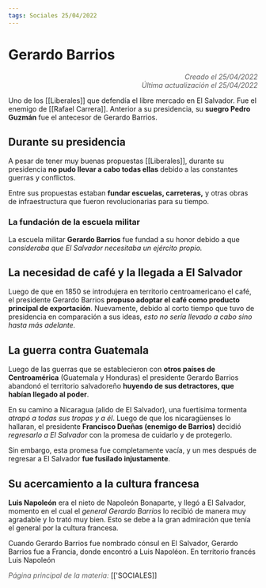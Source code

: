 ```yaml
---
tags: Sociales 25/04/2022
---
```


# Gerardo Barrios
<div style="text-align: right; opacity: 0.7; font-style: italic;">Creado el 25/04/2022</div>
<div style="text-align: right; opacity: 0.7; font-style: italic;">Última actualización el 25/04/2022</div>

Uno de los [[Liberales]] que defendía el libre mercado en El Salvador. Fue el enemigo de [[Rafael Carrera]]. Anterior a su presidencia, su **suegro Pedro Guzmán** fue el antecesor de Gerardo Barrios.

## Durante su presidencia

A pesar de tener muy buenas propuestas [[Liberales]], durante su presidencia **no pudo llevar a cabo todas ellas** debido a las constantes guerras y conflictos.

Entre sus propuestas estaban **fundar escuelas, carreteras,** y otras obras de infraestructura que fueron revolucionarias para su tiempo.

### La fundación de la escuela militar

La escuela militar **Gerardo Barrios** fue fundad a su honor debido a que *consideraba que El Salvador necesitaba un ejército propio.*

## La necesidad de café y la llegada a El Salvador

Luego de que en 1850 se introdujera en territorio centroamericano el café, el presidente Gerardo Barrios **propuso adoptar el café como producto principal de exportación**. Nuevamente, debido al corto tiempo que tuvo de presidencia en comparación a sus ideas, *esto no sería llevado a cabo sino hasta más adelante.*

## La guerra contra Guatemala

Luego de las guerras que se establecieron con **otros países de Centroamérica** (Guatemala y Honduras) el presidente Gerardo Barrios abandonó el territorio salvadoreño **huyendo de sus detractores, que habían llegado al poder**.

En su camino a Nicaragua (alido de El Salvador), una fuertísima tormenta *atrapó a todas sus tropas y a él*. Luego de que los nicaragüenses lo hallaran, el presidente **Francisco Dueñas (enemigo de Barrios)** decidió *regresarlo a El Salvador* con la promesa de cuidarlo y de protegerlo. 

Sin embargo, esta promesa fue completamente vacía, y un mes después de regresar a El Salvador **fue fusilado injustamente**.

## Su acercamiento a la cultura francesa

**Luis Napoleón** era el nieto de Napoleón Bonaparte, y llegó a El Salvador, momento en el cual el *general Gerardo Barrios* lo recibió de manera muy agradable y lo trató muy bien. Esto se debe a la gran admiración que tenía el general por la cultura francesa.

Cuando Gerardo Barrios fue nombrado cónsul en El Salvador, Gerardo Barrios fue a Francia, donde encontró a Luis Napoléon. En territorio francés Luis Napoleón 

<span style="opacity: 0.7; font-style: italic;">Página principal de la materia:</span> [['SOCIALES]]